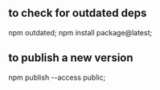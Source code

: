 ## to check for outdated deps

  npm outdated;
  npm install package@latest;

## to publish a new version

  npm publish --access public;
